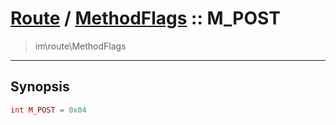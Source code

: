 # [Route](route.md) / [MethodFlags](route-MethodFlags.md) :: M_POST
 > im\route\MethodFlags
____

## Synopsis
```php
int M_POST = 0x04
```
